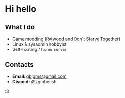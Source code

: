 # Hi hello

## What I do

- Game modding ([Rotwood](https://store.steampowered.com/app/2015270/Rotwood) and [Don't Starve Together](https://store.steampowered.com/app/322330/Dont_Starve_Together/))
- Linux & sysadmin hobbyist
- Self-hosting / home server

## Contacts

- **Email:** gbjgms@gmail.com
- **Discord:** @zgibberish

:3